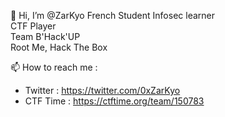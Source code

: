 👋 Hi, I’m @ZarKyo 
  French Student 
  Infosec learner <br />
  CTF Player <br />
  Team B'Hack'UP <br />
  Root Me, Hack The Box <br />
  
📫 How to reach me : 
- Twitter : https://twitter.com/0xZarKyo
- CTF Time : https://ctftime.org/team/150783
